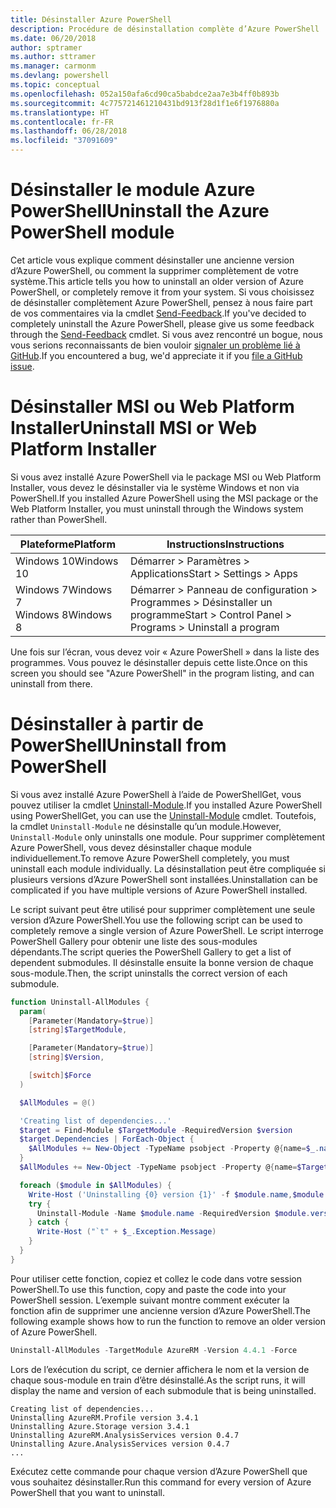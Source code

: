 ```yaml
---
title: Désinstaller Azure PowerShell
description: Procédure de désinstallation complète d’Azure PowerShell
ms.date: 06/20/2018
author: sptramer
ms.author: sttramer
ms.manager: carmonm
ms.devlang: powershell
ms.topic: conceptual
ms.openlocfilehash: 052a150afa6cd90ca5babdce2aa7e3b4ff0b893b
ms.sourcegitcommit: 4c775721461210431bd913f28d1f1e6f1976880a
ms.translationtype: HT
ms.contentlocale: fr-FR
ms.lasthandoff: 06/28/2018
ms.locfileid: "37091609"
---
```

# <a name="uninstall-the-azure-powershell-module"></a><span data-ttu-id="8da3c-103">Désinstaller le module Azure PowerShell</span><span class="sxs-lookup"><span data-stu-id="8da3c-103">Uninstall the Azure PowerShell module</span></span>

<span data-ttu-id="8da3c-104">Cet article vous explique comment désinstaller une ancienne version d’Azure PowerShell, ou comment la supprimer complètement de votre système.</span><span class="sxs-lookup"><span data-stu-id="8da3c-104">This article tells you how to uninstall an older version of Azure PowerShell, or completely remove it from your system.</span></span> <span data-ttu-id="8da3c-105">Si vous choisissez de désinstaller complètement Azure PowerShell, pensez à nous faire part de vos commentaires via la cmdlet [Send-Feedback](/powershell/module/azurerm.profile/send-feedback).</span><span class="sxs-lookup"><span data-stu-id="8da3c-105">If you've decided to completely uninstall the Azure PowerShell, please give us some feedback through the [Send-Feedback](/powershell/module/azurerm.profile/send-feedback) cmdlet.</span></span> <span data-ttu-id="8da3c-106">Si vous avez rencontré un bogue, nous vous serions reconnaissants de bien vouloir [signaler un problème lié à GitHub](https://github.com/azure/azure-powershell/issues).</span><span class="sxs-lookup"><span data-stu-id="8da3c-106">If you encountered a bug, we'd appreciate it if you [file a GitHub issue](https://github.com/azure/azure-powershell/issues).</span></span>

# <a name="uninstall-msi-or-web-platform-installer"></a><span data-ttu-id="8da3c-107">Désinstaller MSI ou Web Platform Installer</span><span class="sxs-lookup"><span data-stu-id="8da3c-107">Uninstall MSI or Web Platform Installer</span></span> 

<span data-ttu-id="8da3c-108">Si vous avez installé Azure PowerShell via le package MSI ou Web Platform Installer, vous devez le désinstaller via le système Windows et non via PowerShell.</span><span class="sxs-lookup"><span data-stu-id="8da3c-108">If you installed Azure PowerShell using the MSI package or the Web Platform Installer, you must uninstall through the Windows system rather than PowerShell.</span></span>
 
| <span data-ttu-id="8da3c-109">Plateforme</span><span class="sxs-lookup"><span data-stu-id="8da3c-109">Platform</span></span> | <span data-ttu-id="8da3c-110">Instructions</span><span class="sxs-lookup"><span data-stu-id="8da3c-110">Instructions</span></span> |
|----------|--------------|
| <span data-ttu-id="8da3c-111">Windows 10</span><span class="sxs-lookup"><span data-stu-id="8da3c-111">Windows 10</span></span> | <span data-ttu-id="8da3c-112">Démarrer > Paramètres > Applications</span><span class="sxs-lookup"><span data-stu-id="8da3c-112">Start > Settings > Apps</span></span> |
| <span data-ttu-id="8da3c-113">Windows 7</span><span class="sxs-lookup"><span data-stu-id="8da3c-113">Windows 7</span></span> </br><span data-ttu-id="8da3c-114">Windows 8</span><span class="sxs-lookup"><span data-stu-id="8da3c-114">Windows 8</span></span> | <span data-ttu-id="8da3c-115">Démarrer > Panneau de configuration > Programmes > Désinstaller un programme</span><span class="sxs-lookup"><span data-stu-id="8da3c-115">Start > Control Panel > Programs > Uninstall a program</span></span> |

<span data-ttu-id="8da3c-116">Une fois sur l’écran, vous devez voir « Azure PowerShell » dans la liste des programmes. Vous pouvez le désinstaller depuis cette liste.</span><span class="sxs-lookup"><span data-stu-id="8da3c-116">Once on this screen you should see "Azure PowerShell" in the program listing, and can uninstall from there.</span></span>

# <a name="uninstall-from-powershell"></a><span data-ttu-id="8da3c-117">Désinstaller à partir de PowerShell</span><span class="sxs-lookup"><span data-stu-id="8da3c-117">Uninstall from PowerShell</span></span>

<span data-ttu-id="8da3c-118">Si vous avez installé Azure PowerShell à l’aide de PowerShellGet, vous pouvez utiliser la cmdlet [Uninstall-Module](/powershell/module/powershellget/uninstall-module).</span><span class="sxs-lookup"><span data-stu-id="8da3c-118">If you installed Azure PowerShell using PowerShellGet, you can use the [Uninstall-Module](/powershell/module/powershellget/uninstall-module) cmdlet.</span></span> <span data-ttu-id="8da3c-119">Toutefois, la cmdlet `Uninstall-Module` ne désinstalle qu’un module.</span><span class="sxs-lookup"><span data-stu-id="8da3c-119">However, `Uninstall-Module` only uninstalls one module.</span></span> <span data-ttu-id="8da3c-120">Pour supprimer complètement Azure PowerShell, vous devez désinstaller chaque module individuellement.</span><span class="sxs-lookup"><span data-stu-id="8da3c-120">To remove Azure PowerShell completely, you must uninstall each module individually.</span></span> <span data-ttu-id="8da3c-121">La désinstallation peut être compliquée si plusieurs versions d’Azure PowerShell sont installées.</span><span class="sxs-lookup"><span data-stu-id="8da3c-121">Uninstallation can be complicated if you have multiple versions of Azure PowerShell installed.</span></span>

<span data-ttu-id="8da3c-122">Le script suivant peut être utilisé pour supprimer complètement une seule version d’Azure PowerShell.</span><span class="sxs-lookup"><span data-stu-id="8da3c-122">You use the following script can be used to completely remove a single version of Azure PowerShell.</span></span> <span data-ttu-id="8da3c-123">Le script interroge PowerShell Gallery pour obtenir une liste des sous-modules dépendants.</span><span class="sxs-lookup"><span data-stu-id="8da3c-123">The script queries the PowerShell Gallery to get a list of dependent submodules.</span></span> <span data-ttu-id="8da3c-124">Il désinstalle ensuite la bonne version de chaque sous-module.</span><span class="sxs-lookup"><span data-stu-id="8da3c-124">Then, the script uninstalls the correct version of each submodule.</span></span>

```powershell
function Uninstall-AllModules {
  param(
    [Parameter(Mandatory=$true)]
    [string]$TargetModule,

    [Parameter(Mandatory=$true)]
    [string]$Version,

    [switch]$Force
  )

  $AllModules = @()

  'Creating list of dependencies...'
  $target = Find-Module $TargetModule -RequiredVersion $version
  $target.Dependencies | ForEach-Object {
    $AllModules += New-Object -TypeName psobject -Property @{name=$_.name; version=$_.requiredversion}
  }
  $AllModules += New-Object -TypeName psobject -Property @{name=$TargetModule; version=$Version}

  foreach ($module in $AllModules) {
    Write-Host ('Uninstalling {0} version {1}' -f $module.name,$module.version)
    try {
      Uninstall-Module -Name $module.name -RequiredVersion $module.version -Force:$Force -ErrorAction Stop
    } catch {
      Write-Host ("`t" + $_.Exception.Message)
    }
  }
}
```

<span data-ttu-id="8da3c-125">Pour utiliser cette fonction, copiez et collez le code dans votre session PowerShell.</span><span class="sxs-lookup"><span data-stu-id="8da3c-125">To use this function, copy and paste the code into your PowerShell session.</span></span> <span data-ttu-id="8da3c-126">L’exemple suivant montre comment exécuter la fonction afin de supprimer une ancienne version d’Azure PowerShell.</span><span class="sxs-lookup"><span data-stu-id="8da3c-126">The following example shows how to run the function to remove an older version of Azure PowerShell.</span></span>

```powershell
Uninstall-AllModules -TargetModule AzureRM -Version 4.4.1 -Force
```

<span data-ttu-id="8da3c-127">Lors de l’exécution du script, ce dernier affichera le nom et la version de chaque sous-module en train d’être désinstallé.</span><span class="sxs-lookup"><span data-stu-id="8da3c-127">As the script runs, it will display the name and version of each submodule that is being uninstalled.</span></span>

```output
Creating list of dependencies...
Uninstalling AzureRM.Profile version 3.4.1
Uninstalling Azure.Storage version 3.4.1
Uninstalling AzureRM.AnalysisServices version 0.4.7
Uninstalling Azure.AnalysisServices version 0.4.7
...
```

<span data-ttu-id="8da3c-128">Exécutez cette commande pour chaque version d’Azure PowerShell que vous souhaitez désinstaller.</span><span class="sxs-lookup"><span data-stu-id="8da3c-128">Run this command for every version of Azure PowerShell that you want to uninstall.</span></span>